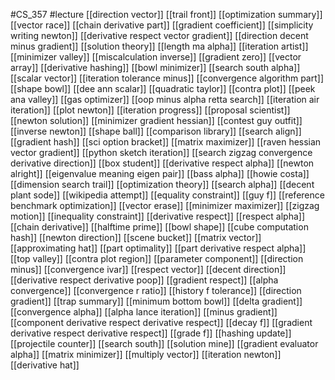 #CS_357
#lecture
[[direction vector]]
[[trail front]]
[[optimization summary]]
[[vector race]]
[[chain derivative part]]
[[gradient coefficient]]
[[simplicity writing newton]]
[[derivative respect vector gradient]]
[[direction decent minus gradient]]
[[solution theory]]
[[length ma alpha]]
[[iteration artist]]
[[minimizer valley]]
[[miscalculation inverse]]
[[gradient zero]]
[[vector array]]
[[derivative hashing]]
[[bowl minimizer]]
[[search south alpha]]
[[scalar vector]]
[[iteration tolerance minus]]
[[convergence algorithm part]]
[[shape bowl]]
[[dee ann scalar]]
[[quadratic taylor]]
[[contra plot]]
[[peek ana valley]]
[[gas optimizer]]
[[oop minus alpha retta search]]
[[iteration air iteration]]
[[plot newton]]
[[iteration progress]]
[[proposal scientist]]
[[newton solution]]
[[minimizer gradient hessian]]
[[contest guy outfit]]
[[inverse newton]]
[[shape ball]]
[[comparison library]]
[[search align]]
[[gradient hash]]
[[sci option bracket]]
[[matrix maximizer]]
[[raven hessian vector gradient]]
[[python sketch iteration]]
[[search zigzag convergence derivative direction]]
[[box student]]
[[derivative respect alpha]]
[[newton alright]]
[[eigenvalue meaning eigen pair]]
[[bass alpha]]
[[howie costa]]
[[dimension search trail]]
[[optimization theory]]
[[search alpha]]
[[decent plant sode]]
[[wikipedia attempt]]
[[equality constraint]]
[[guy f]]
[[reference benchmark optimization]]
[[vector erase]]
[[minimizer maximizer]]
[[zigzag motion]]
[[inequality constraint]]
[[derivative respect]]
[[respect alpha]]
[[chain derivative]]
[[halftime prime]]
[[bowl shape]]
[[cube computation hash]]
[[newton direction]]
[[scene bucket]]
[[matrix vector]]
[[approximating hat]]
[[part optimality]]
[[part derivative respect alpha]]
[[top valley]]
[[contra plot region]]
[[parameter component]]
[[direction minus]]
[[convergence ivar]]
[[respect vector]]
[[decent direction]]
[[derivative respect derivative poop]]
[[gradient respect]]
[[alpha convergence]]
[[convergence r ratio]]
[[history f tolerance]]
[[direction gradient]]
[[trap summary]]
[[minimum bottom bowl]]
[[delta gradient]]
[[convergence alpha]]
[[alpha lance iteration]]
[[minus gradient]]
[[component derivative respect derivative respect]]
[[decay f]]
[[gradient derivative respect derivative respect]]
[[grade f]]
[[hashing update]]
[[projectile counter]]
[[search south]]
[[solution mine]]
[[gradient evaluator alpha]]
[[matrix minimizer]]
[[multiply vector]]
[[iteration newton]]
[[derivative hat]]
